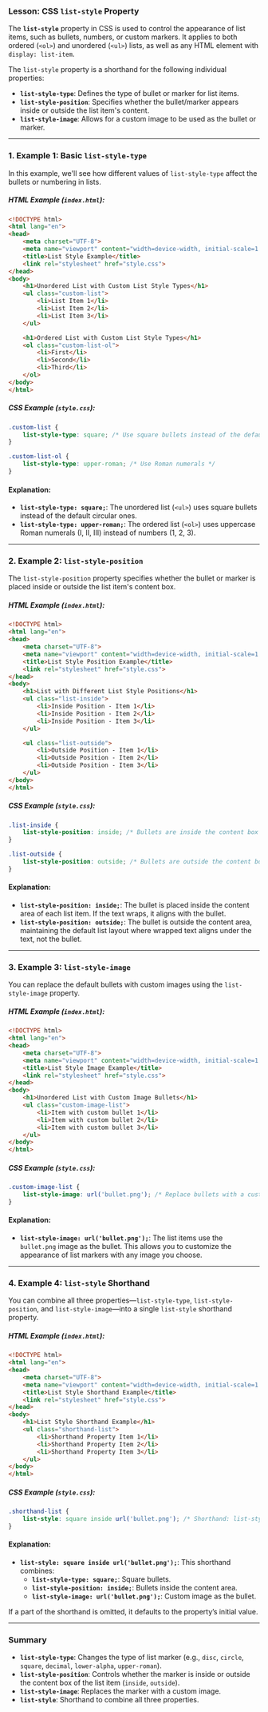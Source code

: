 ### **Lesson: CSS `list-style` Property**

The **`list-style`** property in CSS is used to control the appearance of list items, such as bullets, numbers, or custom markers. It applies to both ordered (`<ol>`) and unordered (`<ul>`) lists, as well as any HTML element with `display: list-item`.

The `list-style` property is a shorthand for the following individual properties:

- **`list-style-type`**: Defines the type of bullet or marker for list items.
- **`list-style-position`**: Specifies whether the bullet/marker appears inside or outside the list item's content.
- **`list-style-image`**: Allows for a custom image to be used as the bullet or marker.

---

### **1. Example 1: Basic `list-style-type`**

In this example, we'll see how different values of `list-style-type` affect the bullets or numbering in lists.

##### **HTML Example (`index.html`):**

```html
<!DOCTYPE html>
<html lang="en">
<head>
    <meta charset="UTF-8">
    <meta name="viewport" content="width=device-width, initial-scale=1.0">
    <title>List Style Example</title>
    <link rel="stylesheet" href="style.css">
</head>
<body>
    <h1>Unordered List with Custom List Style Types</h1>
    <ul class="custom-list">
        <li>List Item 1</li>
        <li>List Item 2</li>
        <li>List Item 3</li>
    </ul>

    <h1>Ordered List with Custom List Style Types</h1>
    <ol class="custom-list-ol">
        <li>First</li>
        <li>Second</li>
        <li>Third</li>
    </ol>
</body>
</html>
```

##### **CSS Example (`style.css`):**

```css
.custom-list {
    list-style-type: square; /* Use square bullets instead of the default disc */
}

.custom-list-ol {
    list-style-type: upper-roman; /* Use Roman numerals */
}
```

#### **Explanation:**
- **`list-style-type: square;`**: The unordered list (`<ul>`) uses square bullets instead of the default circular ones.
- **`list-style-type: upper-roman;`**: The ordered list (`<ol>`) uses uppercase Roman numerals (I, II, III) instead of numbers (1, 2, 3).

---

### **2. Example 2: `list-style-position`**

The `list-style-position` property specifies whether the bullet or marker is placed inside or outside the list item's content box.

##### **HTML Example (`index.html`):**

```html
<!DOCTYPE html>
<html lang="en">
<head>
    <meta charset="UTF-8">
    <meta name="viewport" content="width=device-width, initial-scale=1.0">
    <title>List Style Position Example</title>
    <link rel="stylesheet" href="style.css">
</head>
<body>
    <h1>List with Different List Style Positions</h1>
    <ul class="list-inside">
        <li>Inside Position - Item 1</li>
        <li>Inside Position - Item 2</li>
        <li>Inside Position - Item 3</li>
    </ul>

    <ul class="list-outside">
        <li>Outside Position - Item 1</li>
        <li>Outside Position - Item 2</li>
        <li>Outside Position - Item 3</li>
    </ul>
</body>
</html>
```

##### **CSS Example (`style.css`):**

```css
.list-inside {
    list-style-position: inside; /* Bullets are inside the content box */
}

.list-outside {
    list-style-position: outside; /* Bullets are outside the content box */
}
```

#### **Explanation:**
- **`list-style-position: inside;`**: The bullet is placed inside the content area of each list item. If the text wraps, it aligns with the bullet.
- **`list-style-position: outside;`**: The bullet is outside the content area, maintaining the default list layout where wrapped text aligns under the text, not the bullet.

---

### **3. Example 3: `list-style-image`**

You can replace the default bullets with custom images using the `list-style-image` property.

##### **HTML Example (`index.html`):**

```html
<!DOCTYPE html>
<html lang="en">
<head>
    <meta charset="UTF-8">
    <meta name="viewport" content="width=device-width, initial-scale=1.0">
    <title>List Style Image Example</title>
    <link rel="stylesheet" href="style.css">
</head>
<body>
    <h1>Unordered List with Custom Image Bullets</h1>
    <ul class="custom-image-list">
        <li>Item with custom bullet 1</li>
        <li>Item with custom bullet 2</li>
        <li>Item with custom bullet 3</li>
    </ul>
</body>
</html>
```

##### **CSS Example (`style.css`):**

```css
.custom-image-list {
    list-style-image: url('bullet.png'); /* Replace bullets with a custom image */
}
```

#### **Explanation:**
- **`list-style-image: url('bullet.png');`**: The list items use the `bullet.png` image as the bullet. This allows you to customize the appearance of list markers with any image you choose.

---

### **4. Example 4: `list-style` Shorthand**

You can combine all three properties—`list-style-type`, `list-style-position`, and `list-style-image`—into a single `list-style` shorthand property.

##### **HTML Example (`index.html`):**

```html
<!DOCTYPE html>
<html lang="en">
<head>
    <meta charset="UTF-8">
    <meta name="viewport" content="width=device-width, initial-scale=1.0">
    <title>List Style Shorthand Example</title>
    <link rel="stylesheet" href="style.css">
</head>
<body>
    <h1>List Style Shorthand Example</h1>
    <ul class="shorthand-list">
        <li>Shorthand Property Item 1</li>
        <li>Shorthand Property Item 2</li>
        <li>Shorthand Property Item 3</li>
    </ul>
</body>
</html>
```

##### **CSS Example (`style.css`):**

```css
.shorthand-list {
    list-style: square inside url('bullet.png'); /* Shorthand: list-style-type, list-style-position, list-style-image */
}
```

#### **Explanation:**
- **`list-style: square inside url('bullet.png');`**: This shorthand combines:
  - **`list-style-type: square;`**: Square bullets.
  - **`list-style-position: inside;`**: Bullets inside the content area.
  - **`list-style-image: url('bullet.png');`**: Custom image as the bullet.

If a part of the shorthand is omitted, it defaults to the property’s initial value.

---

### **Summary**

- **`list-style-type`**: Changes the type of list marker (e.g., `disc`, `circle`, `square`, `decimal`, `lower-alpha`, `upper-roman`).
- **`list-style-position`**: Controls whether the marker is inside or outside the content box of the list item (`inside`, `outside`).
- **`list-style-image`**: Replaces the marker with a custom image.
- **`list-style`**: Shorthand to combine all three properties.
